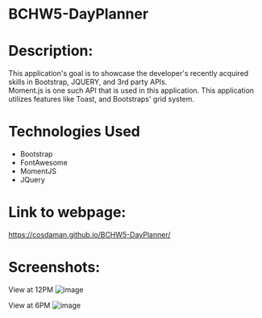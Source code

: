 # BCHW5-DayPlanner  

# Description:  
This application's goal is to showcase the developer's recently acquired skills in Bootstrap, JQUERY, and 3rd party APIs.  
Moment.js is one such API that is used in this application. This application utilizes features like Toast, and Bootstraps' grid system.

# Technologies Used
- Bootstrap
- FontAwesome
- MomentJS
- JQuery

# Link to webpage:  
https://cosdaman.github.io/BCHW5-DayPlanner/

# Screenshots:  

View at 12PM
![image](https://user-images.githubusercontent.com/3162991/137196650-13721e26-9c5a-4a7b-b15d-b88f39a52b28.png)

View at 6PM
![image](https://user-images.githubusercontent.com/3162991/140443254-7b57d128-a864-4e99-a198-3a76095054c0.png)




